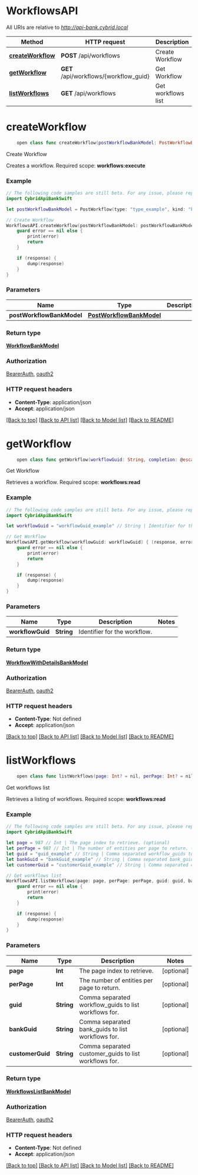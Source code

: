 # WorkflowsAPI

All URIs are relative to *http://api-bank.cybrid.local*

Method | HTTP request | Description
------------- | ------------- | -------------
[**createWorkflow**](WorkflowsAPI.md#createworkflow) | **POST** /api/workflows | Create Workflow
[**getWorkflow**](WorkflowsAPI.md#getworkflow) | **GET** /api/workflows/{workflow_guid} | Get Workflow
[**listWorkflows**](WorkflowsAPI.md#listworkflows) | **GET** /api/workflows | Get workflows list


# **createWorkflow**
```swift
    open class func createWorkflow(postWorkflowBankModel: PostWorkflowBankModel, completion: @escaping (_ data: WorkflowBankModel?, _ error: Error?) -> Void)
```

Create Workflow

Creates a workflow.  Required scope: **workflows:execute**

### Example
```swift
// The following code samples are still beta. For any issue, please report via http://github.com/OpenAPITools/openapi-generator/issues/new
import CybridApiBankSwift

let postWorkflowBankModel = PostWorkflow(type: "type_example", kind: "kind_example", customerGuid: "customerGuid_example", externalBankAccountGuid: "externalBankAccountGuid_example", language: "language_example", linkCustomizationName: "linkCustomizationName_example", redirectUri: "redirectUri_example", androidPackageName: "androidPackageName_example") // PostWorkflowBankModel | 

// Create Workflow
WorkflowsAPI.createWorkflow(postWorkflowBankModel: postWorkflowBankModel) { (response, error) in
    guard error == nil else {
        print(error)
        return
    }

    if (response) {
        dump(response)
    }
}
```

### Parameters

Name | Type | Description  | Notes
------------- | ------------- | ------------- | -------------
 **postWorkflowBankModel** | [**PostWorkflowBankModel**](PostWorkflowBankModel.md) |  | 

### Return type

[**WorkflowBankModel**](WorkflowBankModel.md)

### Authorization

[BearerAuth](../README.md#BearerAuth), [oauth2](../README.md#oauth2)

### HTTP request headers

 - **Content-Type**: application/json
 - **Accept**: application/json

[[Back to top]](#) [[Back to API list]](../README.md#documentation-for-api-endpoints) [[Back to Model list]](../README.md#documentation-for-models) [[Back to README]](../README.md)

# **getWorkflow**
```swift
    open class func getWorkflow(workflowGuid: String, completion: @escaping (_ data: WorkflowWithDetailsBankModel?, _ error: Error?) -> Void)
```

Get Workflow

Retrieves a workflow.  Required scope: **workflows:read**

### Example
```swift
// The following code samples are still beta. For any issue, please report via http://github.com/OpenAPITools/openapi-generator/issues/new
import CybridApiBankSwift

let workflowGuid = "workflowGuid_example" // String | Identifier for the workflow.

// Get Workflow
WorkflowsAPI.getWorkflow(workflowGuid: workflowGuid) { (response, error) in
    guard error == nil else {
        print(error)
        return
    }

    if (response) {
        dump(response)
    }
}
```

### Parameters

Name | Type | Description  | Notes
------------- | ------------- | ------------- | -------------
 **workflowGuid** | **String** | Identifier for the workflow. | 

### Return type

[**WorkflowWithDetailsBankModel**](WorkflowWithDetailsBankModel.md)

### Authorization

[BearerAuth](../README.md#BearerAuth), [oauth2](../README.md#oauth2)

### HTTP request headers

 - **Content-Type**: Not defined
 - **Accept**: application/json

[[Back to top]](#) [[Back to API list]](../README.md#documentation-for-api-endpoints) [[Back to Model list]](../README.md#documentation-for-models) [[Back to README]](../README.md)

# **listWorkflows**
```swift
    open class func listWorkflows(page: Int? = nil, perPage: Int? = nil, guid: String? = nil, bankGuid: String? = nil, customerGuid: String? = nil, completion: @escaping (_ data: WorkflowsListBankModel?, _ error: Error?) -> Void)
```

Get workflows list

Retrieves a listing of workflows.  Required scope: **workflows:read**

### Example
```swift
// The following code samples are still beta. For any issue, please report via http://github.com/OpenAPITools/openapi-generator/issues/new
import CybridApiBankSwift

let page = 987 // Int | The page index to retrieve. (optional)
let perPage = 987 // Int | The number of entities per page to return. (optional)
let guid = "guid_example" // String | Comma separated workflow_guids to list workflows for. (optional)
let bankGuid = "bankGuid_example" // String | Comma separated bank_guids to list workflows for. (optional)
let customerGuid = "customerGuid_example" // String | Comma separated customer_guids to list workflows for. (optional)

// Get workflows list
WorkflowsAPI.listWorkflows(page: page, perPage: perPage, guid: guid, bankGuid: bankGuid, customerGuid: customerGuid) { (response, error) in
    guard error == nil else {
        print(error)
        return
    }

    if (response) {
        dump(response)
    }
}
```

### Parameters

Name | Type | Description  | Notes
------------- | ------------- | ------------- | -------------
 **page** | **Int** | The page index to retrieve. | [optional] 
 **perPage** | **Int** | The number of entities per page to return. | [optional] 
 **guid** | **String** | Comma separated workflow_guids to list workflows for. | [optional] 
 **bankGuid** | **String** | Comma separated bank_guids to list workflows for. | [optional] 
 **customerGuid** | **String** | Comma separated customer_guids to list workflows for. | [optional] 

### Return type

[**WorkflowsListBankModel**](WorkflowsListBankModel.md)

### Authorization

[BearerAuth](../README.md#BearerAuth), [oauth2](../README.md#oauth2)

### HTTP request headers

 - **Content-Type**: Not defined
 - **Accept**: application/json

[[Back to top]](#) [[Back to API list]](../README.md#documentation-for-api-endpoints) [[Back to Model list]](../README.md#documentation-for-models) [[Back to README]](../README.md)

